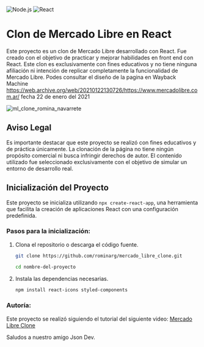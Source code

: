 ![Node.js](https://img.shields.io/badge/Node.js-18.x-green)
![React](https://img.shields.io/badge/React-18.x-violet)

# Clon de Mercado Libre en React

Este proyecto es un clon de Mercado Libre desarrollado con React. Fue creado con el objetivo de practicar y mejorar habilidades en front end con React. Este clon es exclusivamente con fines educativos y no tiene ninguna afiliación ni intención de replicar completamente la funcionalidad de Mercado Libre.
Podes consultar el diseño de la pagina en Wayback Machine  https://web.archive.org/web/20210122130726/https://www.mercadolibre.com.ar/ fecha 22 de enero del 2021

![ml_clone_romina_navarrete](https://github.com/rominarg/mercado_libre_clone/assets/45200064/5e47e0fe-1a31-43c5-8146-ec1f1bf4b0a4)

## Aviso Legal

Es importante destacar que este proyecto se realizó con fines educativos y de práctica únicamente. La clonación de la página no tiene ningún propósito comercial ni busca infringir derechos de autor. El contenido utilizado fue seleccionado exclusivamente con el objetivo de simular un entorno de desarrollo real.

## Inicialización del Proyecto

Este proyecto se inicializa utilizando `npx create-react-app`, una herramienta que facilita la creación de aplicaciones React con una configuración predefinida.

### Pasos para la inicialización:

1. Clona el repositorio o descarga el código fuente.

    ```bash
    git clone https://github.com/rominarg/mercado_libre_clone.git

    cd nombre-del-proyecto
    ```

2. Instala las dependencias necesarias.

    ```bash
    npm install react-icons styled-components
    ```

### Autoría:

Este proyecto se realizó siguiendo el tutorial del siguiente video: [Mercado Libre Clone](https://www.youtube.com/watch?v=U5qGUF62kmc&t=2049s)

Saludos a nuestro amigo Json Dev.
